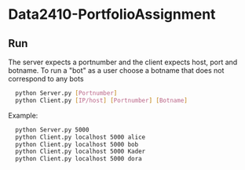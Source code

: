 # Data2410-PortfolioAssignment

## Run
The server expects a portnumber and the client expects host, port and botname.
To run a "bot" as a user choose a botname that does not correspond to any bots
```bash
  python Server.py [Portnumber]
  python Client.py [IP/host] [Portnumber] [Botname]
```

Example:
````bash
  python Server.py 5000
  python Client.py localhost 5000 alice
  python Client.py localhost 5000 bob
  python Client.py localhost 5000 Kader
  python Client.py localhost 5000 dora
````
